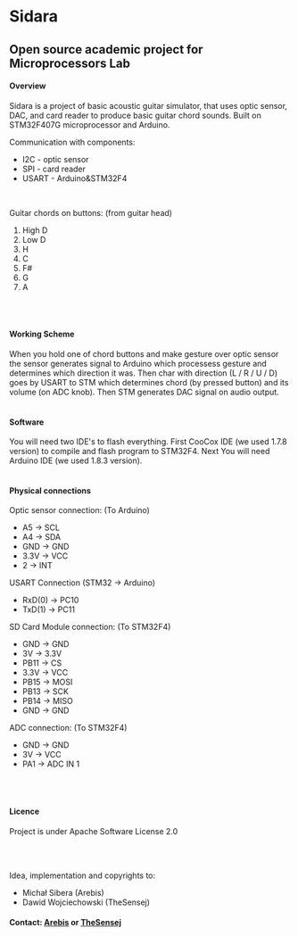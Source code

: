 # Sidara

## Open source academic project for Microprocessors Lab

#### Overview
Sidara is a project of basic acoustic guitar simulator, that uses optic sensor, DAC, and card reader to produce basic guitar chord sounds.
Built on STM32F407G microprocessor and Arduino.

Communication with components:
<ul>
  <li>I2C - optic sensor</li>
  <li>SPI - card reader</li>
  <li>USART - Arduino&STM32F4</li>
</ul>

<br/>

Guitar chords on buttons: (from guitar head)
<ol>
  <li>High D</li>
  <li>Low D</li>
  <li>H</li>
  <li>C</li>
  <li>F#</li>
  <li>G</li>
  <li>A</li>
</ol>

<br/>
<br/>

#### Working Scheme
When you hold one of chord buttons and make gesture over optic sensor the sensor generates signal to Arduino which processess gesture and determines which direction it was. Then char with direction (L / R / U / D) goes by USART to STM which determines chord (by pressed button) and its volume (on ADC knob). Then STM generates DAC signal on audio output.
<br/>
<br/>

#### Software
You will need two IDE's to flash everything. First CooCox IDE (we used 1.7.8 version) to compile and flash program to STM32F4. Next You will need Arduino IDE (we used 1.8.3 version).
<br/>
<br/>

#### Physical connections
Optic sensor connection: (To Arduino)<br/>
<ul>
  <li>A5 -> SCL</li>
  <li>A4 -> SDA</li>
  <li>GND -> GND</li>
  <li>3.3V  -> VCC</li>
  <li>2 -> INT</li>
</ul>

USART Connection (STM32 -> Arduino)<br/>
<ul>
  <li>RxD(0) -> PC10</li>
  <li>TxD(1) -> PC11</li>
</ul>

SD Card Module connection: (To STM32F4)<br/>
<ul>
  <li>GND -> GND</li>
  <li>3V -> 3.3V</li>
  <li>PB11 -> CS</li>
  <li>3.3V  -> VCC</li>
  <li>PB15 -> MOSI</li>
  <li>PB13 -> SCK</li>
  <li>PB14 -> MISO</li>
  <li>GND -> GND</li>
</ul>

ADC connection: (To STM32F4)<br/>
<ul>
  <li>GND -> GND</li>
  <li>3V -> VCC</li>
  <li>PA1 -> ADC IN 1</li>
</ul>

<br/>
<br/>

#### Licence
Project is under Apache Software License 2.0

<br/>
<br/>

Idea, implementation and copyrights to:
<ul>
  <li>Michał Sibera (Arebis)</li>
  <li>Dawid Wojciechowski (TheSensej)</li>
</ul>

#### Contact: <a href="mailto:michal.sibera@windowslive.com">Arebis</a> or <a href="mailto:wojciechdavid@gmail.com">TheSensej</a>
